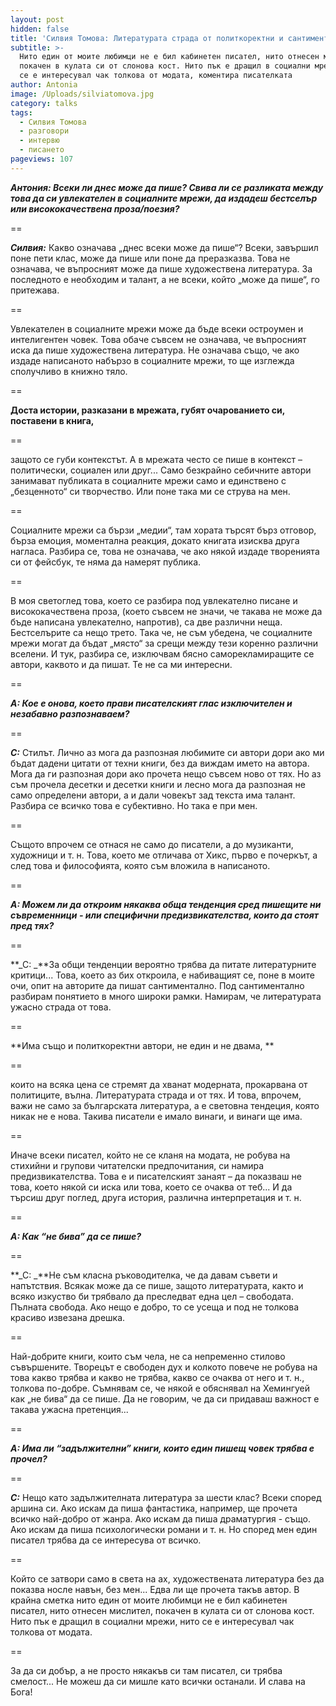 ```yaml
---
layout: post
hidden: false
title: 'Силвия Томова: Литературата страда от политкоректни и сантиментални автори'
subtitle: >-
  Нито един от моите любимци не е бил кабинетен писател, нито отнесен мислител,
  покачен в кулата си от слонова кост. Нито пък е дращил в социални мрежи, нито
  се е интересувал чак толкова от модата, коментира писателката 
author: Antonia
image: /Uploads/silviatomova.jpg
category: talks
tags:
  - Силвия Томова
  - разговори
  - интервю
  - писането
pageviews: 107
---
```

**_Антония: Всеки ли днес може да пише? Свива ли се разликата между това да си увлекателен в социалните мрежи, да издадеш бестселър или висококачествена проза/поезия?_**

\==

**_Силвия:_** Какво означава „днес всеки може да пише“? Всеки, завършил поне пети клас, може да пише или поне да преразказва. Това не означава, че въпросният може да пише художествена литература. За последното е необходим и талант, а не всеки, който „може да пише“, го притежава. 

\==

Увлекателен в социалните мрежи може да бъде всеки остроумен и интелигентен човек. Това обаче съвсем не означава, че въпросният иска да пише художествена литература. Не означава също, че ако издаде написаното набързо в социалните мрежи, то ще изглежда сполучливо в книжно тяло. 

\==

**Доста истории, разказани в мрежата, губят очарованието си, поставени в книга,**

\==

защото се губи контекстът. А в мрежата често се пише в контекст – политически, социален или друг... Само безкрайно себичните автори занимават публиката в социалните мрежи само и единствено с „безценното“ си творчество. Или поне така ми се струва на мен. 

\==

Социалните мрежи са бързи „медии“, там хората търсят бърз отговор, бърза емоция, моментална реакция, докато книгата изисква друга нагласа. Разбира се, това не означава, че ако някой издаде творенията си от фейсбук, те няма да намерят публика. 

\==

В моя светоглед това, което се разбира под увлекателно писане и висококачествена проза, (което съвсем не значи, че такава не може да бъде написана увлекателно, напротив), са две различни неща. Бестселърите са нещо трето. Така че, не съм убедена, че социалните мрежи могат да бъдат „място“ за срещи между тези коренно различни вселени. И тук, разбира се, изключвам бясно саморекламиращите се автори, каквото и да пишат. Те не са ми интересни.

\==

**_А: Кое е онова, което прави писателският глас изключителен и незабавно разпознаваем?_**

\==

**_С:_** Стилът. Лично аз мога да разпозная любимите си автори дори ако ми бъдат дадени цитати от техни книги, без да виждам името на автора. Мога да ги разпозная дори ако прочета нещо съвсем ново от тях. Но аз съм прочела десетки и десетки книги и лесно мога да разпозная не само определени автори, а и дали човекът зад текста има талант. Разбира се всичко това е субективно. Но така е при мен. 

\==

Същото впрочем се отнася не само до писатели, а до музиканти, художници и т. н. Това, което ме отличава от Хикс, първо е почеркът, а след това и философията, която съм вложила в написаното.  

\==

**_А: Можем ли да откроим някаква обща тенденция сред пишещите ни съвременници - или специфични предизвикателства, които да стоят пред тях?_**

\==

**_С: _**За общи тенденции вероятно трябва да питате литературните критици... Това, което аз бих откроила, е набиващият се, поне в моите очи, опит на авторите да пишат сантиментално. Под сантиментално разбирам понятието в много широки рамки. Намирам, че литературата ужасно страда от това. 

\==

**Има също и политкоректни автори, не един и не двама, **

\==

които на всяка цена се стремят да хванат модерната, прокарвана от политиците, вълна. Литературата страда и от тях. И това, впрочем, важи не само за българската литература, а е световна тендеция, която никак не е нова. Такива писатели е имало винаги, и винаги ще има. 

\==

Иначе всеки писател, който не се кланя на модата, не робува на стихийни и групови читателски предпочитания, си намира предизвикателства. Това е и писателският занаят – да показваш не това, което някой си иска или това, което се очаква от теб... И да търсиш друг поглед, друга история, различна интерпретация и т. н.

\==

**_А: Как “не бива” да се пише?_**

\==

**_С: _**Не съм класна ръководителка, че да давам съвети и напътствия. Всякак може да се пише, защото литературата, както и всяко изкуство би трябвало да преследват една цел – свободата. Пълната свобода. Ако нещо е добро, то се усеща и под не толкова красиво извезана дрешка. 

\==

Най-добрите книги, които съм чела, не са непременно стилово съвършените. Творецът е свободен дух и колкото повече не робува на това какво трябва и какво не трябва, какво се очаква от него и т. н., толкова по-добре. Съмнявам се, че някой е обяснявал на Хемингуей как „не бива“ да се пише. Да не говорим, че да си придаваш важност е такава ужасна претенция... 

\==

**_А: Има ли “задължителни” книги, които един пишещ човек трябва е прочел?_**

\==

**_С:_** Нещо като задължителната литература за шести клас? Всеки според аршина си. Ако искам да пиша фантастика, например, ще прочета всичко най-добро от жанра. Ако искам да пиша драматургия - също. Ако искам да пиша психологически романи и т. н. Но според мен един писател трябва да се интересува от всичко. 

\==

Който се затвори само в света на ах, художествената литература без да показва носле навън, без мен... Едва ли ще прочета такъв автор. В крайна сметка нито един от моите любимци не е бил кабинетен писател, нито отнесен мислител, покачен в кулата си от слонова кост. Нито пък е дращил в социални мрежи, нито се е интересувал чак толкова от модата. 

\==

За да си добър, а не просто някакъв си там писател, си трябва смелост... Не можеш да си мишле като всички останали. И слава на Бога!

